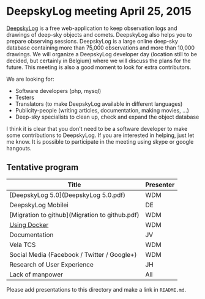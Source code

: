# DeepskyLog meeting April 25, 2015

[DeepskyLog](http://www.deepskylog.org) is a free web-application to keep observation logs and drawings of deep-sky objects and comets. DeepskyLog also helps you to prepare observing sessions. DeepskyLog is a large online deep-sky database containing more than 75,000 observations and more than 10,000 drawings.
We will organize a DeepskyLog developer day (location still to be decided, but certainly in Belgium) where we will discuss the plans for the future. This meeting is also a good moment to look for extra contributors.

We are looking for:
* Software developers (php, mysql)
* Testers
* Translators (to make DeepskyLog available in different languages)
* Publicity-people (writing articles, documentation, making movies, ...)
* Deep-sky specialists to clean up, check and expand the object database

I think it is clear that you don't need to be a software developer to make some contributions to DeepskyLog. If you are interested in helping, just let me know. It is possible to participate in the meeting using skype or google hangouts.

## Tentative program

| Title | Presenter |
| ----- | --------- |
| [DeepskyLog 5.0](DeepskyLog 5.0.pdf) | WDM |
| DeepskyLog Mobilei | DE |
| [Migration to github](Migration to github.pdf) | WDM |
| [Using Docker](Docker.pdf) | WDM |
| Documentation | JV |
| Vela TCS | WDM |	
| Social Media (Facebook / Twitter / Google+) | WDM |
| Research of User Experience | JH |
| Lack of manpower | All |

Please add presentations to this directory and make a link in `README.md`.
